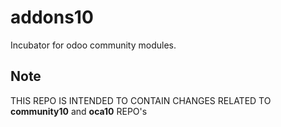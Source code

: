 # addons10
Incubator for odoo community modules.
## Note
THIS REPO IS INTENDED TO CONTAIN CHANGES RELATED TO **community10** and **oca10** REPO's
